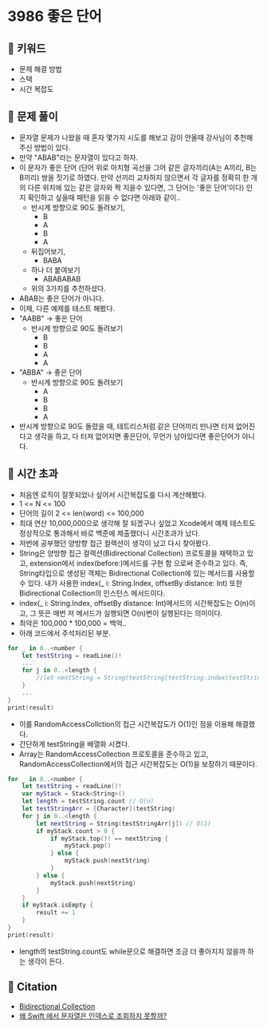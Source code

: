 # 3986 좋은 단어

## 🍎 키워드
- 문제 해결 방법
- 스택
- 시간 복잡도

## 🍎 문제 풀이
- 문자열 문제가 나왔을 때 혼자 몇가지 시도를 해보고 감이 안올때 강사님이 추천해주신 방법이 있다.
- 만약 "ABAB"라는 문자열이 있다고 하자.
- 이 문자가 좋은 단어 (단어 위로 아치형 곡선을 그어 같은 글자끼리(A는 A끼리, B는 B끼리) 쌍을 짓기로 하였다. 만약 선끼리 교차하지 않으면서 각 글자를 정확히 한 개의 다른 위치에 있는 같은 글자와 짝 지을수 있다면, 그 단어는 '좋은 단어'이다) 인지 확인하고 싶을때 패턴을 읽을 수 없다면 아래와 같이..
    - 반시계 방향으로 90도 돌려보기,
        - B
        - A
        - B
        - A
    - 뒤집어보기,
        - BABA
    - 하나 더 붙여보기
        - ABABABAB
    - 위의 3가지를 추천하셨다.
- ABAB는 좋은 단어가 아니다.
- 이제, 다른 예제를 테스트 해봤다.
- "AABB" -> 좋은 단어
    - 반시계 방향으로 90도 돌려보기
        - B
        - B
        - A
        - A
- "ABBA" -> 좋은 단어
    - 반시계 방향으로 90도 돌려보기
        - A
        - B
        - B
        - A
- 반시계 방향으로 90도 돌렸을 때, 테트리스처럼 같은 단어끼리 만나면 터져 없어진다고 생각을 하고, 다 터져 없어지면 좋은단어, 무언가 남아있다면 좋은단어가 아니다.

## 🍎 시간 초과
- 처음엔 로직이 잘못되었나 싶어서 시간복잡도를 다시 계산해봤다.
- 1 <= N <= 100
- 단어의 길이 2 <= len(word) <= 100,000
- 최대 연산 10,000,000으로 생각해 잘 되겠구나 싶었고 Xcode에서 예제 테스트도 정상적으로 통과해서 바로 백준에 제출했더니 시간초과가 났다. 
- 저번에 공부했던 양방향 접근 컬렉션이 생각이 났고 다시 찾아봤다.
- String은 양방향 접근 컬렉션(Bidirectional Collection) 프로토콜을 채택하고 있고, extension에서 index(before:)메서드를 구현 함 으로써 준수하고 있다. 즉, String타입으로 생성된 객체는 Bidirectional Collection에 있는 메서드를 사용할 수 있다. 내가 사용한 index(_ i: String.Index, offsetBy distance: Int) 또한 Bidirectional Collection의 인스턴스 메서드이다.
- index(_ i: String.Index, offsetBy distance: Int)메서드의 시간복잡도는 O(n)이고, 그 뜻은 매번 저 메서드가 실행되면 O(n)번이 실행된다는 의미이다.
- 최악은 100,000 * 100,000 = 백억..
- 아래 코드에서 주석처리된 부분.
```swift
for _ in 0..<number {
    let testString = readLine()!
    ...
    for j in 0..<length {
        //let nextString = String(testString[testString.index(testString.startIndex, offsetBy: j)])
    }
    ...
}
print(result)
```
- 이를 RandomAccessCollction의 접근 시간복잡도가 O(1)인 점을 이용해 해결했다.
- 간단하게 testString을 배열화 시켰다.
- Array는 RandomAccessCollection 프로토콜을 준수하고 있고, RandomAccessCollection에서의 접근 시간복잡도는 O(1)을 보장하기 때문이다.
```swift
for _ in 0..<number {
    let testString = readLine()!
    var myStack = Stack<String>()
    let length = testString.count // O(n)
    let testStringArr = [Character](testString) 
    for j in 0..<length {
        let nextString = String(testStringArr[j]) // O(1)
        if myStack.count > 0 {
            if myStack.top()! == nextString {
                myStack.pop()
            } else {
                myStack.push(nextString)
            }
        } else {
            myStack.push(nextString)
        }
    }
    if myStack.isEmpty {
        result += 1
    }
}
print(result)
```
- length의 testString.count도 while문으로 해결하면 조금 더 좋아지지 않을까 하는 생각이 든다.

## 🍎 Citation
- [Bidirectional Collection](https://0urtrees.tistory.com/120)
- [왜 Swift 에서 문자열은 인덱스로 조회하지 못할까?](https://velog.io/@dongklee42/%EC%99%9C-Swift-%EC%97%90%EC%84%9C-%EB%AC%B8%EC%9E%90%EC%97%B4%EC%9D%80-%EC%9D%B8%EB%8D%B1%EC%8A%A4%EB%A1%9C-%EC%A1%B0%ED%9A%8C%ED%95%98%EC%A7%80-%EB%AA%BB%ED%95%A0%EA%B9%8C)
